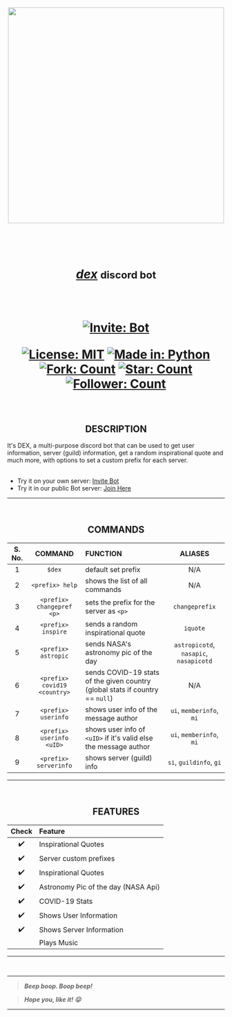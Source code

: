 <h3 align="center"><a href="https://discord.com/api/oauth2/authorize?client_id=946829157445296188&permissions=397590396532&scope=bot"><img src="https://user-images.githubusercontent.com/63065397/155839904-29ff9faa-f349-4d40-b21c-8f48b856e3a9.jpg" width="500"></a></h3>

<h1 align="center"> 
  
  <br>
  
  <a href="https://discord.com/api/oauth2/authorize?client_id=946829157445296188&permissions=397590396532&scope=bot"><i>dex</i></a> <small>discord bot</small>
  
  <br>
  
  [![Invite: Bot](https://img.shields.io/static/v1?label=%20Invite&message=dex&color=5865F2&style=for-the-badge&logo=discord)](https://discord.com/api/oauth2/authorize?client_id=946829157445296188&permissions=397590396532&scope=bot)
  
  [![License: MIT](https://img.shields.io/static/v1?label=License&message=MIT&color=red&style=for-the-badge&logo=giphy)](https://github.com/code-chaser/dex/blob/main/LICENSE) [![Made in: Python](https://img.shields.io/static/v1?label=Made%20in&message=Python&color=yellow&style=for-the-badge&logo=hyper)](https://github.com/code-chaser/dex/) [![Fork: Count](https://img.shields.io/github/forks/code-chaser/-hex?color=blue&label=Forks&style=for-the-badge&logo=gitextensions)](https://github.com/code-chaser/dex/network/members) [![Star: Count](https://img.shields.io/github/stars/code-chaser/-hex?color=brightgreen&label=Stars&style=for-the-badge&logo=icinga)](https://github.com/code-chaser/dex/stargazers) [![Follower: Count](https://img.shields.io/github/followers/code-chaser?color=cb5786&label=Followers&style=for-the-badge&logo=github)](https://github.com/code-chaser/)
  
</h1>

<br>

<h2 align="center"> DESCRIPTION </h2>
It's DEX, a multi-purpose discord bot that can be used to get user information, server (guild) information, get a random inspirational quote and much more, with options to set a custom prefix for each server.

<br>
<br>
  
- Try it on your own server: [Invite Bot](https://discord.com/api/oauth2/authorize?client_id=946829157445296188&permissions=397590396532&scope=bot)
- Try it in our public Bot server: [Join Here](https://discord.gg/FUqqEyBBA3)

___

<br>
<h2 align="center"> COMMANDS </h2>

<table align="center">
<thead>
<tr>
<th align="center">S. No.</th>
<th align="center">COMMAND</th>
<th align="left">FUNCTION</th>
<th align="center">ALIASES</th>
</tr>
</thead>
<tbody>
<tr>
<td align="center">1</td>
<td align="center"><code>$dex</code></td>
<td align="left">default set prefix</td>
<td align="center">N/A</td>
</tr>
<tr>
<td align="center">2</td>
<td align="center"><code>&lt;prefix&gt; help</code></td>
<td align="left">shows the list of all commands</td>
<td align="center">N/A</td>
</tr>
<tr>
<td align="center">3</td>
<td align="center"><code>&lt;prefix&gt; changepref &lt;p&gt;</code></td>
<td align="left">sets the prefix for the server as <code>&lt;p&gt;</code></td>
<td align="center"><code>changeprefix</code></td>
</tr>
<tr>
<td align="center">4</td>
<td align="center"><code>&lt;prefix&gt; inspire</code></td>
<td align="left">sends a random inspirational quote</td>
<td align="center"><code>iquote</code></td>
</tr>
<tr>
<td align="center">5</td>
<td align="center"><code>&lt;prefix&gt; astropic</code></td>
<td align="left">sends NASA's astronomy pic of the day</td>
<td align="center"><code>astropicotd</code>, <code>nasapic</code>, <code>nasapicotd</code></td>
</tr>
<tr>
<td align="center">6</td>
<td align="center"><code>&lt;prefix&gt; covid19 &lt;country&gt;</code></td>
<td align="left">sends COVID-19 stats of the given country (global stats if country == <code>null</code>)</td>
<td align="center">N/A</td>
</tr>
<tr>
<td align="center">7</td>
<td align="center"><code>&lt;prefix&gt; userinfo</code></td>
<td align="left">shows user info of the message author</td>
<td align="center"><code>ui</code>, <code>memberinfo</code>, <code>mi</code></td>
</tr>
<tr>
<td align="center">8</td>
<td align="center"><code>&lt;prefix&gt; userinfo &lt;uID&gt;</code></td>
<td align="left">shows user info of <code>&lt;uID&gt;</code> if it's valid else the message author</td>
<td align="center"><code>ui</code>, <code>memberinfo</code>, <code>mi</code></td>
</tr>
<tr>
<td align="center">9</td>
<td align="center"><code>&lt;prefix&gt; serverinfo</code></td>
<td align="left">shows server (guild) info</td>
<td align="center"><code>si</code>, <code>guildinfo</code>, <code>gi</code></td>
</tr>
</tbody>
</table>




<!--|S. No.|COMMAND|FUNCTION|ALIASES|
|:-:|:-:|:-|:-:|
|1|`$dex`|default set prefix|N/A|
|2|`<prefix> help`|shows the list of all commands|N/A|
|3|`<prefix> changepref <p>`|sets the prefix for the server as `<p>`|`chngpref`|
|4|`<prefix> inspire`|sends a random inspirational quote|N/A|
|5|`<prefix> userinfo`|shows user info of the message author|`ui`, `memberinfo`, `mi`|
|6|`<prefix> userinfo <uID>`|shows user info of `<uID>` if it's valid else the message author|`ui`, `memberinfo`, `mi`|
|7|`<prefix> serverinfo`|shows server (guild) info|`si`, `guildinfo`, `gi`|
```
$dex                     - default set prefix;
<prefix> help            - shows the list of all commands;
<prefix> changepref <p>  - sets the prefix for the server as <p>;
<prefix> inspire         - sends an inspirational quote;
<prefix> userinfo        - shows user info of the message author;
<prefix> userinfo <uID>  - shows user info of <uID> if it's valid else the message author;
<prefix> serverinfo      - shows server (guild) info;
```
-->


___

<br>
<h2 align="center"> FEATURES </h2>
<!--|Check|Feature|
|:-:|:-|
| ✔️ | Inspirational Quotes |
| ✔️ | Server custom prefixes |
| ✔️ | Shows User Information |
| ✔️ | Shows Server Information |
|    | Plays Music | -->


<table align = "center">
<thead>
<tr>
<th align="center">Check</th>
<th align="left">Feature</th>
</tr>
</thead>
<tbody>
<tr>
<td align="center"><g-emoji class="g-emoji" alias="heavy_check_mark" fallback-src="https://github.githubassets.com/images/icons/emoji/unicode/2714.png">✔️</g-emoji></td>
<td align="left">Inspirational Quotes</td>
</tr>
<tr>
<td align="center"><g-emoji class="g-emoji" alias="heavy_check_mark" fallback-src="https://github.githubassets.com/images/icons/emoji/unicode/2714.png">✔️</g-emoji></td>
<td align="left">Server custom prefixes</td>
</tr>
<tr>
<td align="center"><g-emoji class="g-emoji" alias="heavy_check_mark" fallback-src="https://github.githubassets.com/images/icons/emoji/unicode/2714.png">✔️</g-emoji></td>
<td align="left">Inspirational Quotes</td>
</tr>
<tr>
<td align="center"><g-emoji class="g-emoji" alias="heavy_check_mark" fallback-src="https://github.githubassets.com/images/icons/emoji/unicode/2714.png">✔️</g-emoji></td>
<td align="left">Astronomy Pic of the day (NASA Api)</td>
</tr>
<tr>
<td align="center"><g-emoji class="g-emoji" alias="heavy_check_mark" fallback-src="https://github.githubassets.com/images/icons/emoji/unicode/2714.png">✔️</g-emoji></td>
<td align="left">COVID-19 Stats</td>
</tr>
<tr>
<td align="center"><g-emoji class="g-emoji" alias="heavy_check_mark" fallback-src="https://github.githubassets.com/images/icons/emoji/unicode/2714.png">✔️</g-emoji></td>
<td align="left">Shows User Information</td>
</tr>
<tr>
<td align="center"><g-emoji class="g-emoji" alias="heavy_check_mark" fallback-src="https://github.githubassets.com/images/icons/emoji/unicode/2714.png">✔️</g-emoji></td>
<td align="left">Shows Server Information</td>
</tr>
<tr>
<td align="center"></td>
<td align="left">Plays Music</td>
</tr>
</tbody>
</table>

___

<br>


___
> ***Beep boop. Boop beep!***

> ***Hope you, like it! 😛***
___
